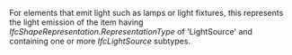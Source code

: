For elements that emit light such as lamps or light fixtures, this represents the light emission of the item having _IfcShapeRepresentation.RepresentationType_ of 'LightSource' and containing one or more _IfcLightSource_ subtypes.
